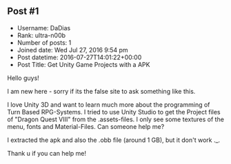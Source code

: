 ## Post #1
- Username: DaDias
- Rank: ultra-n00b
- Number of posts: 1
- Joined date: Wed Jul 27, 2016 9:54 pm
- Post datetime: 2016-07-27T14:01:22+00:00
- Post Title: Get Unity Game Projects with a APK

Hello guys!    

I am new here - sorry if its the false site to ask something like this.


I love Unity 3D and want to learn much more about the programming of Turn Based RPG-Systems. I tried to use Unity Studio to get the Project files of "Dragon Quest VIII" from the .assets-files. I only see some textures of the menu, fonts and Material-Files. Can someone help me?

I extracted the apk and also the .obb file (around 1 GB), but it don't work ._.

Thank u if you can help me!
